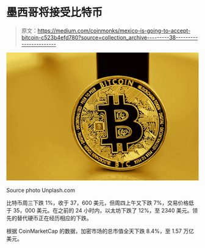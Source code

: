 # 墨西哥将接受比特币

> 原文：<https://medium.com/coinmonks/mexico-is-going-to-accept-bitcoin-c523b4efd780?source=collection_archive---------38----------------------->

![](img/9c27b34a849f01bbca7541ba5d14d19a.png)

Source photo Unplash.com

比特币周三下跌 1%，收于 37，600 美元，但周四上午又下跌 7%，交易价格低于 35，000 美元。在之前的 24 小时内，以太坊下跌了 12%，至 2340 美元。领先的替代硬币正在经历相应的下跌。

根据 CoinMarketCap 的数据，加密市场的总市值全天下跌 8.4%，至 1.57 万亿美元。